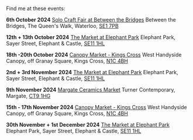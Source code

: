 Find me at these events:

**6th October 2024**
[Solo Craft Fair at Between the Bridges](http://www.solocraftfair.com/upcomingevents/2024/5/12/south-bank-summer-market-w59tw-2bpln-arj3h-erx6n)
Between the Bridges, The Queen's Walk, Waterloo, [SE1 7PB ](https://maps.app.goo.gl/4prGf8xPzGQ9WPQ6A)

**12th + 13th October 2024**
[The Market at Elephant Park](https://elephantparkmarket.co.uk/home/)
Elephant Park, Sayer Street, Elephant & Castle, [SE11 1HL](https://maps.app.goo.gl/sN7LdZPQQB6DfP7W7)

**18th -20th October 2024**
[Canopy Market - Kings Cross](https://canopymarket.co.uk)
West Handyside Canopy, off Granay Square, Kings Cross, [N1C 4BH](https://maps.app.goo.gl/f5nJ5KAdtoPUWQJW7)

**2nd + 3rd November 2024**
[The Market at Elephant Park](https://elephantparkmarket.co.uk/home/)
Elephant Park, Sayer Street, Elephant & Castle, [SE11 1HL](https://maps.app.goo.gl/sN7LdZPQQB6DfP7W7)

**9th November 2024**
[Margate Ceramics Market](https://www.instagram.com/margateceramicsmarket/)
Turner Contemporary, Margate, [CT9 1HG](https://maps.app.goo.gl/7NZeXbBh3CWk3x9R6)

**15th - 17th November 2024**
[Canopy Market - Kings Cross](https://canopymarket.co.uk)
West Handyside Canopy, off Granay Square, Kings Cross, [N1C 4BH](https://maps.app.goo.gl/f5nJ5KAdtoPUWQJW7)

**30th November + 1st December 2024**
[The Market at Elephant Park](https://elephantparkmarket.co.uk/home/)
Elephant Park, Sayer Street, Elephant & Castle, [SE11 1HL](https://maps.app.goo.gl/sN7LdZPQQB6DfP7W7)

